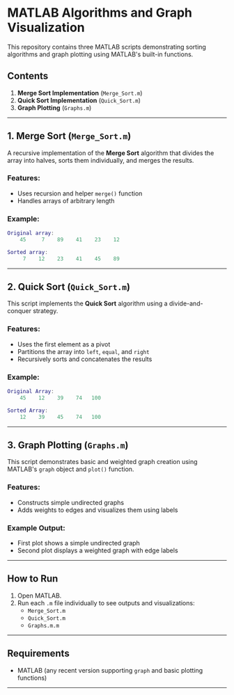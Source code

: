 
# MATLAB Algorithms and Graph Visualization

This repository contains three MATLAB scripts demonstrating sorting algorithms and graph plotting using MATLAB's built-in functions.

## Contents

1. **Merge Sort Implementation** (`Merge_Sort.m`)
2. **Quick Sort Implementation** (`Quick_Sort.m`)
3. **Graph Plotting** (`Graphs.m`)

---

## 1. Merge Sort (`Merge_Sort.m`)

A recursive implementation of the **Merge Sort** algorithm that divides the array into halves, sorts them individually, and merges the results.

### Features:
- Uses recursion and helper `merge()` function
- Handles arrays of arbitrary length

### Example:
```matlab
Original array:
    45     7    89    41    23    12

Sorted array:
     7    12    23    41    45    89
```

---

## 2. Quick Sort (`Quick_Sort.m`)

This script implements the **Quick Sort** algorithm using a divide-and-conquer strategy.

### Features:
- Uses the first element as a pivot
- Partitions the array into `left`, `equal`, and `right`
- Recursively sorts and concatenates the results

### Example:
```matlab
Original Array:
    45    12    39    74   100

Sorted Array:
    12    39    45    74   100
```

---

## 3. Graph Plotting (`Graphs.m`)

This script demonstrates basic and weighted graph creation using MATLAB's `graph` object and `plot()` function.

### Features:
- Constructs simple undirected graphs
- Adds weights to edges and visualizes them using labels

### Example Output:
- First plot shows a simple undirected graph
- Second plot displays a weighted graph with edge labels

---

## How to Run

1. Open MATLAB.
2. Run each `.m` file individually to see outputs and visualizations:
   - `Merge_Sort.m`
   - `Quick_Sort.m`
   - `Graphs.m.m`

---

## Requirements

- MATLAB (any recent version supporting `graph` and basic plotting functions)

---